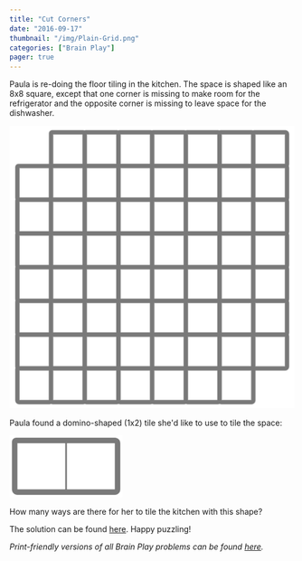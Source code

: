 ```yaml
---
title: "Cut Corners"
date: "2016-09-17"
thumbnail: "/img/Plain-Grid.png"
categories: ["Brain Play"]
pager: true
---
```



Paula is re-doing the floor tiling in the kitchen. The space is shaped like an 8x8 square, except that one corner is missing to make room for the refrigerator and the opposite corner is missing to leave space for the dishwasher.

![plain-grid](/img/Plain-Grid.png)

Paula found a domino-shaped (1x2) tile she'd like to use to tile the space:

<img style="max-width:200px;" src="/img/Better-Domino.png">

How many ways are there for her to tile the kitchen with this shape?

The solution can be found [here](/brain-play/cut-corners-solution/). Happy puzzling!

*Print-friendly versions of all Brain Play problems can be found [here](/brain-play-problems-and-solutions/ "Brain Play Problems and Solutions").*
